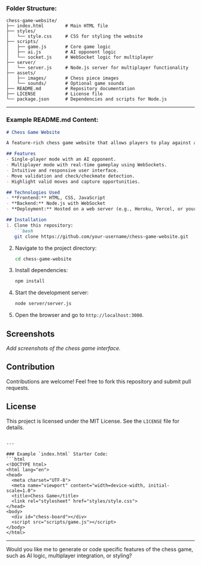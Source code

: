 ### Folder Structure:  
```
chess-game-website/
├── index.html        # Main HTML file
├── styles/
│   └── style.css     # CSS for styling the website
├── scripts/
│   ├── game.js       # Core game logic
│   ├── ai.js         # AI opponent logic
│   └── socket.js     # WebSocket logic for multiplayer
├── server/
│   └── server.js     # Node.js server for multiplayer functionality
├── assets/
│   ├── images/       # Chess piece images
│   └── sounds/       # Optional game sounds
├── README.md         # Repository documentation
├── LICENSE           # License file
└── package.json      # Dependencies and scripts for Node.js
```

---

### Example README.md Content:
```markdown
# Chess Game Website

A feature-rich chess game website that allows players to play against an AI or other players in real-time.

## Features
- Single-player mode with an AI opponent.
- Multiplayer mode with real-time gameplay using WebSockets.
- Intuitive and responsive user interface.
- Move validation and check/checkmate detection.
- Highlight valid moves and capture opportunities.

## Technologies Used
- **Frontend:** HTML, CSS, JavaScript
- **Backend:** Node.js with WebSocket
- **Deployment:** Hosted on a web server (e.g., Heroku, Vercel, or your custom server)

## Installation
1. Clone this repository:
   ```bash
   git clone https://github.com/your-username/chess-game-website.git
   ```
2. Navigate to the project directory:
   ```bash
   cd chess-game-website
   ```
3. Install dependencies:
   ```bash
   npm install
   ```
4. Start the development server:
   ```bash
   node server/server.js
   ```
5. Open the browser and go to `http://localhost:3000`.

## Screenshots
*Add screenshots of the chess game interface.*

## Contribution
Contributions are welcome! Feel free to fork this repository and submit pull requests.

## License
This project is licensed under the MIT License. See the `LICENSE` file for details.
```

---

### Example `index.html` Starter Code:
```html
<!DOCTYPE html>
<html lang="en">
<head>
  <meta charset="UTF-8">
  <meta name="viewport" content="width=device-width, initial-scale=1.0">
  <title>Chess Game</title>
  <link rel="stylesheet" href="styles/style.css">
</head>
<body>
  <div id="chess-board"></div>
  <script src="scripts/game.js"></script>
</body>
</html>
```

---

Would you like me to generate or code specific features of the chess game, such as AI logic, multiplayer integration, or styling?
